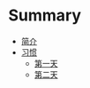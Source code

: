 # Summary

* [简介](README.md)
* [习惯](habit/README.md)
   * [第一天](habit/day01.md)
   * [第二天](habit/day02.md)


